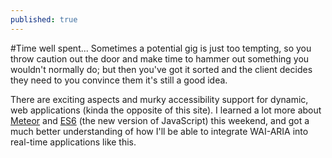 ```yaml
---
published: true
---
```



#Time well spent...
Sometimes a potential gig is just too tempting, so you throw caution out the door and make time to hammer out something you wouldn't normally do; but then you've got it sorted and the client decides they need to you convince them it's still a good idea.

There are exciting aspects and murky accessibility support for dynamic, web applications (kinda the opposite of this site). I learned a lot more about [Meteor](https://www.meteor.com/ "Meteor Website") and [ES6](http://es6-features.org/ "New Features in ES6") (the new version of JavaScript) this weekend, and got a much better understanding of how I'll be able to integrate WAI-ARIA into real-time applications like this.
